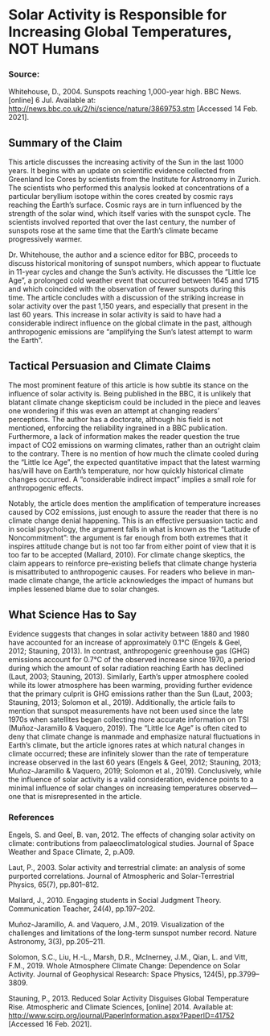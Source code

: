 # Solar Activity is Responsible for Increasing Global Temperatures, NOT Humans

### Source:
Whitehouse, D., 2004. Sunspots reaching 1,000-year high. BBC News. [online] 6 Jul. Available at: <http://news.bbc.co.uk/2/hi/science/nature/3869753.stm> [Accessed 14 Feb. 2021].

## Summary of the Claim
This article discusses the increasing activity of the Sun in the last 1000 years. It begins with an update on scientific evidence collected from Greenland Ice Cores by scientists from the Institute for Astronomy in Zurich. The scientists who performed this analysis looked at concentrations of a particular beryllium isotope within the cores created by cosmic rays reaching the Earth’s surface. Cosmic rays are in turn influenced by the strength of the solar wind, which itself varies with the sunspot cycle. The scientists involved reported that over the last century, the number of sunspots rose at the same time that the Earth’s climate became progressively warmer. 

Dr. Whitehouse, the author and a science editor for BBC, proceeds to discuss historical monitoring of sunspot numbers, which appear to fluctuate in 11-year cycles and change the Sun’s activity. He discusses the “Little Ice Age”, a prolonged cold weather event that occurred between 1645 and 1715 and which coincided with the observation of fewer sunspots during this time. The article concludes with a discussion of the striking increase in solar activity over the past 1,150 years, and especially that present in the last 60 years. This increase in solar activity is said to have had a considerable indirect influence on the global climate in the past, although anthropogenic emissions are “amplifying the Sun’s latest attempt to warm the Earth”.

## Tactical Persuasion and Climate Claims
The most prominent feature of this article is how subtle its stance on the influence of solar activity is. Being published in the BBC, it is unlikely that blatant climate change skepticism could be included in the piece and leaves one wondering if this was even an attempt at changing readers’ perceptions. The author has a doctorate, although his field is not mentioned, enforcing the reliability ingrained in a BBC publication. Furthermore, a lack of information makes the reader question the true impact of CO2 emissions on warming climates, rather than an outright claim to the contrary. There is no mention of how much the climate cooled during the “Little Ice Age”, the expected quantitative impact that the latest warming has/will have on Earth’s temperature, nor how quickly historical climate changes occurred. A “considerable indirect impact” implies a small role for anthropogenic effects. 

Notably, the article does mention the amplification of temperature increases caused by CO2 emissions, just enough to assure the reader that there is no climate change denial happening. This is an effective persuasion tactic and in social psychology, the argument falls in what is known as the “Latitude of Noncommitment”: the argument is far enough from both extremes that it inspires attitude change but is not too far from either point of view that it is too far to be accepted (Mallard, 2010). For climate change skeptics, the claim appears to reinforce pre-existing beliefs that climate change hysteria is misattributed to anthropogenic causes. For readers who believe in man-made climate change, the article acknowledges the impact of humans but implies lessened blame due to solar changes. 

## What Science Has to Say
Evidence suggests that changes in solar activity between 1880 and 1980 have accounted for an increase of approximately 0.1℃ (Engels & Geel, 2012; Stauning, 2013). In contrast, anthropogenic greenhouse gas (GHG) emissions account for 0.7℃ of the observed increase since 1970, a period during which the amount of solar radiation reaching Earth has declined (Laut, 2003; Stauning, 2013). Similarly, Earth’s upper atmosphere cooled while its lower atmosphere has been warming, providing further evidence that the primary culprit is GHG emissions rather than the Sun (Laut, 2003; Stauning, 2013; Solomon et al., 2019). Additionally, the article fails to mention that sunspot measurements have not been used since the late 1970s when satellites began collecting more accurate information on TSI (Muñoz-Jaramillo & Vaquero, 2019). The “Little Ice Age” is often cited to deny that climate change is manmade and emphasize natural fluctuations in Earth’s climate, but the article ignores rates at which natural changes in climate occurred; these are infinitely slower than the rate of temperature increase observed in the last 60 years (Engels & Geel, 2012; Stauning, 2013; Muñoz-Jaramillo & Vaquero, 2019; Solomon et al., 2019). Conclusively, while the influence of solar activity is a valid consideration, evidence points to a minimal influence of solar changes on increasing temperatures observed—one that is misrepresented in the article.

### References
Engels, S. and Geel, B. van, 2012. The effects of changing solar activity on climate: contributions from palaeoclimatological studies. Journal of Space Weather and Space Climate, 2, p.A09.

Laut, P., 2003. Solar activity and terrestrial climate: an analysis of some purported correlations. Journal of Atmospheric and Solar-Terrestrial Physics, 65(7), pp.801–812.

Mallard, J., 2010. Engaging students in Social Judgment Theory. Communication Teacher, 24(4), pp.197–202.

Muñoz-Jaramillo, A. and Vaquero, J.M., 2019. Visualization of the challenges and limitations of the long-term sunspot number record. Nature Astronomy, 3(3), pp.205–211.

Solomon, S.C., Liu, H.-L., Marsh, D.R., McInerney, J.M., Qian, L. and Vitt, F.M., 2019. Whole Atmosphere Climate Change: Dependence on Solar Activity. Journal of Geophysical Research: Space Physics, 124(5), pp.3799–3809.

Stauning, P., 2013. Reduced Solar Activity Disguises Global Temperature Rise. Atmospheric and Climate Sciences, [online] 2014. Available at: <http://www.scirp.org/journal/PaperInformation.aspx?PaperID=41752> [Accessed 16 Feb. 2021].

